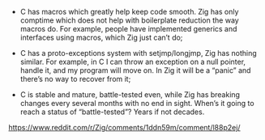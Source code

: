 - C has macros which greatly help keep code smooth. Zig has only comptime which does not help with boilerplate reduction the way macros do. For example, people have implemented generics and interfaces using macros, which Zig just can’t do;

- C has a proto-exceptions system with setjmp/longjmp, Zig has nothing similar. For example, in C I can throw an exception on a null pointer, handle it, and my program will move on. In Zig it will be a “panic” and there’s no way to recover from it;

- C is stable and mature, battle-tested even, while Zig has breaking changes every several months with no end in sight. When’s it going to reach a status of “battle-tested”? Years if not decades.

https://www.reddit.com/r/Zig/comments/1ddn59m/comment/l88p2ej/
